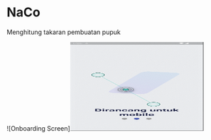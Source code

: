 # NaCo

Menghitung takaran pembuatan pupuk

![Onboarding Screen]<img src="https://github.com/kynov007/NaCo/raw/main/photos/Screenshot%202023-05-29%20at%2018.26.19.png" alt="Deskripsi Foto" width="300" height="200">

